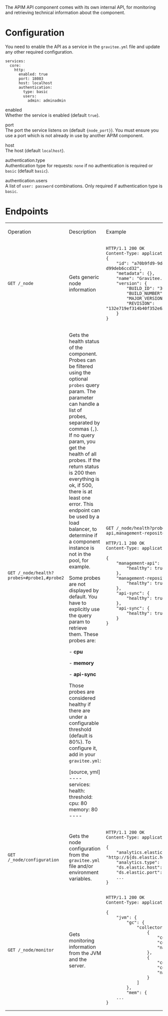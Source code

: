 The APIM API component comes with its own internal API, for monitoring
and retrieving technical information about the component.

# Configuration

You need to enable the API as a service in the `gravitee.yml` file and
update any other required configuration.

    services:
      core:
        http:
          enabled: true
          port: 18083
          host: localhost
          authentication:
            type: basic
            users:
              admin: adminadmin

enabled  
Whether the service is enabled (default `true`).

port  
The port the service listens on (default `{node_port}`). You must ensure
you use a port which is not already in use by another APIM component.

host  
The host (default `localhost`).

authentication.type  
Authentication type for requests: `none` if no authentication is
required or `basic` (default `basic`).

authentication.users  
A list of `user: password` combinations. Only required if authentication
type is `basic`.

# Endpoints

<table>
<colgroup>
<col style="width: 33%" />
<col style="width: 33%" />
<col style="width: 33%" />
</colgroup>
<tbody>
<tr class="odd">
<td style="text-align: left;"><p>Operation</p></td>
<td style="text-align: left;"><p>Description</p></td>
<td style="text-align: left;"><p>Example</p></td>
</tr>
<tr class="even">
<td style="text-align: left;"><p><code>GET /_node</code></p></td>
<td style="text-align: left;"><p>Gets generic node information</p></td>
<td style="text-align: left;"><div class="sourceCode" id="cb1"><pre
class="sourceCode json"><code class="sourceCode json"><span id="cb1-1"><a href="#cb1-1" aria-hidden="true" tabindex="-1"></a><span class="er">HTTP/1.1</span> <span class="er">200</span> <span class="er">OK</span></span>
<span id="cb1-2"><a href="#cb1-2" aria-hidden="true" tabindex="-1"></a><span class="er">Content-Type:</span> <span class="er">application/json</span></span>
<span id="cb1-3"><a href="#cb1-3" aria-hidden="true" tabindex="-1"></a><span class="fu">{</span></span>
<span id="cb1-4"><a href="#cb1-4" aria-hidden="true" tabindex="-1"></a>    <span class="dt">&quot;id&quot;</span><span class="fu">:</span> <span class="st">&quot;a70b9fd9-9deb-4ccd-8b9f-d99deb6ccd32&quot;</span><span class="fu">,</span></span>
<span id="cb1-5"><a href="#cb1-5" aria-hidden="true" tabindex="-1"></a>    <span class="dt">&quot;metadata&quot;</span><span class="fu">:</span> <span class="fu">{},</span></span>
<span id="cb1-6"><a href="#cb1-6" aria-hidden="true" tabindex="-1"></a>    <span class="dt">&quot;name&quot;</span><span class="fu">:</span> <span class="st">&quot;Gravitee.io - Management API&quot;</span><span class="fu">,</span></span>
<span id="cb1-7"><a href="#cb1-7" aria-hidden="true" tabindex="-1"></a>    <span class="dt">&quot;version&quot;</span><span class="fu">:</span> <span class="fu">{</span></span>
<span id="cb1-8"><a href="#cb1-8" aria-hidden="true" tabindex="-1"></a>        <span class="dt">&quot;BUILD_ID&quot;</span><span class="fu">:</span> <span class="st">&quot;309&quot;</span><span class="fu">,</span></span>
<span id="cb1-9"><a href="#cb1-9" aria-hidden="true" tabindex="-1"></a>        <span class="dt">&quot;BUILD_NUMBER&quot;</span><span class="fu">:</span> <span class="st">&quot;309&quot;</span><span class="fu">,</span></span>
<span id="cb1-10"><a href="#cb1-10" aria-hidden="true" tabindex="-1"></a>        <span class="dt">&quot;MAJOR_VERSION&quot;</span><span class="fu">:</span> <span class="st">&quot;1.20.14&quot;</span><span class="fu">,</span></span>
<span id="cb1-11"><a href="#cb1-11" aria-hidden="true" tabindex="-1"></a>        <span class="dt">&quot;REVISION&quot;</span><span class="fu">:</span> <span class="st">&quot;132e719ef314b40f352e6399034d68a9a95e95ef&quot;</span></span>
<span id="cb1-12"><a href="#cb1-12" aria-hidden="true" tabindex="-1"></a>    <span class="fu">}</span></span>
<span id="cb1-13"><a href="#cb1-13" aria-hidden="true" tabindex="-1"></a><span class="fu">}</span></span></code></pre></div></td>
</tr>
<tr class="odd">
<td
style="text-align: left;"><p><code>GET /_node/health?probes=#probe1,#probe2</code></p></td>
<td style="text-align: left;"><p>Gets the health status of the
component. Probes can be filtered using the optional <code>probes</code>
query param. The parameter can handle a list of probes, separated by
commas (<code>,</code>). If no query param, you get the health of all
probes. If the return status is 200 then everything is ok, if 500, there
is at least one error. This endpoint can be used by a load balancer, to
determine if a component instance is not in the pool, for example.</p>
<p>Some probes are not displayed by default. You have to explicitly use
the query param to retrieve them. These probes are:</p>
<p>- <strong>cpu</strong></p>
<p>- <strong>memory</strong></p>
<p>- <strong>api-sync</strong></p>
<p>Those probes are considered healthy if there are under a configurable
threshold (default is 80%). To configure it, add in your
<code>gravitee.yml</code>:</p>
<p>[source, yml] ---- services: health: threshold: cpu: 80 memory: 80
----</p></td>
<td
style="text-align: left;"><p><code>GET /_node/health?probes=management-api,management-repository</code></p>
<div class="sourceCode" id="cb2"><pre
class="sourceCode json"><code class="sourceCode json"><span id="cb2-1"><a href="#cb2-1" aria-hidden="true" tabindex="-1"></a><span class="er">HTTP/1.1</span> <span class="er">200</span> <span class="er">OK</span></span>
<span id="cb2-2"><a href="#cb2-2" aria-hidden="true" tabindex="-1"></a><span class="er">Content-Type:</span> <span class="er">application/json</span></span>
<span id="cb2-3"><a href="#cb2-3" aria-hidden="true" tabindex="-1"></a></span>
<span id="cb2-4"><a href="#cb2-4" aria-hidden="true" tabindex="-1"></a><span class="fu">{</span></span>
<span id="cb2-5"><a href="#cb2-5" aria-hidden="true" tabindex="-1"></a>    <span class="dt">&quot;management-api&quot;</span><span class="fu">:</span> <span class="fu">{</span></span>
<span id="cb2-6"><a href="#cb2-6" aria-hidden="true" tabindex="-1"></a>        <span class="dt">&quot;healthy&quot;</span><span class="fu">:</span> <span class="kw">true</span></span>
<span id="cb2-7"><a href="#cb2-7" aria-hidden="true" tabindex="-1"></a>    <span class="fu">},</span></span>
<span id="cb2-8"><a href="#cb2-8" aria-hidden="true" tabindex="-1"></a>    <span class="dt">&quot;management-repository&quot;</span><span class="fu">:</span> <span class="fu">{</span></span>
<span id="cb2-9"><a href="#cb2-9" aria-hidden="true" tabindex="-1"></a>        <span class="dt">&quot;healthy&quot;</span><span class="fu">:</span> <span class="kw">true</span></span>
<span id="cb2-10"><a href="#cb2-10" aria-hidden="true" tabindex="-1"></a>    <span class="fu">},</span></span>
<span id="cb2-11"><a href="#cb2-11" aria-hidden="true" tabindex="-1"></a>    <span class="dt">&quot;api-sync&quot;</span><span class="fu">:</span> <span class="fu">{</span></span>
<span id="cb2-12"><a href="#cb2-12" aria-hidden="true" tabindex="-1"></a>        <span class="dt">&quot;healthy&quot;</span><span class="fu">:</span> <span class="kw">true</span></span>
<span id="cb2-13"><a href="#cb2-13" aria-hidden="true" tabindex="-1"></a>    <span class="fu">},</span></span>
<span id="cb2-14"><a href="#cb2-14" aria-hidden="true" tabindex="-1"></a>    <span class="dt">&quot;api-sync&quot;</span><span class="fu">:</span> <span class="fu">{</span></span>
<span id="cb2-15"><a href="#cb2-15" aria-hidden="true" tabindex="-1"></a>        <span class="dt">&quot;healthy&quot;</span><span class="fu">:</span> <span class="kw">true</span></span>
<span id="cb2-16"><a href="#cb2-16" aria-hidden="true" tabindex="-1"></a>    <span class="fu">}</span></span>
<span id="cb2-17"><a href="#cb2-17" aria-hidden="true" tabindex="-1"></a><span class="fu">}</span></span></code></pre></div></td>
</tr>
<tr class="even">
<td
style="text-align: left;"><p><code>GET /_node/configuration</code></p></td>
<td style="text-align: left;"><p>Gets the node configuration from the
<code>gravitee.yml</code> file and/or environment variables.</p></td>
<td style="text-align: left;"><div class="sourceCode" id="cb3"><pre
class="sourceCode json"><code class="sourceCode json"><span id="cb3-1"><a href="#cb3-1" aria-hidden="true" tabindex="-1"></a><span class="er">HTTP/1.1</span> <span class="er">200</span> <span class="er">OK</span></span>
<span id="cb3-2"><a href="#cb3-2" aria-hidden="true" tabindex="-1"></a><span class="er">Content-Type:</span> <span class="er">application/json</span></span>
<span id="cb3-3"><a href="#cb3-3" aria-hidden="true" tabindex="-1"></a></span>
<span id="cb3-4"><a href="#cb3-4" aria-hidden="true" tabindex="-1"></a><span class="fu">{</span></span>
<span id="cb3-5"><a href="#cb3-5" aria-hidden="true" tabindex="-1"></a>    <span class="dt">&quot;analytics.elasticsearch.endpoints[0]&quot;</span><span class="fu">:</span> <span class="st">&quot;http://${ds.elastic.host}:${ds.elastic.port}&quot;</span><span class="fu">,</span></span>
<span id="cb3-6"><a href="#cb3-6" aria-hidden="true" tabindex="-1"></a>    <span class="dt">&quot;analytics.type&quot;</span><span class="fu">:</span> <span class="st">&quot;elasticsearch&quot;</span><span class="fu">,</span></span>
<span id="cb3-7"><a href="#cb3-7" aria-hidden="true" tabindex="-1"></a>    <span class="dt">&quot;ds.elastic.host&quot;</span><span class="fu">:</span> <span class="st">&quot;localhost&quot;</span><span class="fu">,</span></span>
<span id="cb3-8"><a href="#cb3-8" aria-hidden="true" tabindex="-1"></a>    <span class="dt">&quot;ds.elastic.port&quot;</span><span class="fu">:</span> <span class="dv">9200</span><span class="fu">,</span></span>
<span id="cb3-9"><a href="#cb3-9" aria-hidden="true" tabindex="-1"></a>    <span class="er">...</span></span>
<span id="cb3-10"><a href="#cb3-10" aria-hidden="true" tabindex="-1"></a><span class="fu">}</span></span></code></pre></div></td>
</tr>
<tr class="odd">
<td
style="text-align: left;"><p><code>GET /_node/monitor</code></p></td>
<td style="text-align: left;"><p>Gets monitoring information from the
JVM and the server.</p></td>
<td style="text-align: left;"><div class="sourceCode" id="cb4"><pre
class="sourceCode json"><code class="sourceCode json"><span id="cb4-1"><a href="#cb4-1" aria-hidden="true" tabindex="-1"></a><span class="er">HTTP/1.1</span> <span class="er">200</span> <span class="er">OK</span></span>
<span id="cb4-2"><a href="#cb4-2" aria-hidden="true" tabindex="-1"></a><span class="er">Content-Type:</span> <span class="er">application/json</span></span>
<span id="cb4-3"><a href="#cb4-3" aria-hidden="true" tabindex="-1"></a></span>
<span id="cb4-4"><a href="#cb4-4" aria-hidden="true" tabindex="-1"></a><span class="fu">{</span></span>
<span id="cb4-5"><a href="#cb4-5" aria-hidden="true" tabindex="-1"></a>    <span class="dt">&quot;jvm&quot;</span><span class="fu">:</span> <span class="fu">{</span></span>
<span id="cb4-6"><a href="#cb4-6" aria-hidden="true" tabindex="-1"></a>        <span class="dt">&quot;gc&quot;</span><span class="fu">:</span> <span class="fu">{</span></span>
<span id="cb4-7"><a href="#cb4-7" aria-hidden="true" tabindex="-1"></a>            <span class="dt">&quot;collectors&quot;</span><span class="fu">:</span> <span class="ot">[</span></span>
<span id="cb4-8"><a href="#cb4-8" aria-hidden="true" tabindex="-1"></a>                <span class="fu">{</span></span>
<span id="cb4-9"><a href="#cb4-9" aria-hidden="true" tabindex="-1"></a>                    <span class="dt">&quot;collectionCount&quot;</span><span class="fu">:</span> <span class="dv">7</span><span class="fu">,</span></span>
<span id="cb4-10"><a href="#cb4-10" aria-hidden="true" tabindex="-1"></a>                    <span class="dt">&quot;collectionTime&quot;</span><span class="fu">:</span> <span class="dv">98</span><span class="fu">,</span></span>
<span id="cb4-11"><a href="#cb4-11" aria-hidden="true" tabindex="-1"></a>                    <span class="dt">&quot;name&quot;</span><span class="fu">:</span> <span class="st">&quot;young&quot;</span></span>
<span id="cb4-12"><a href="#cb4-12" aria-hidden="true" tabindex="-1"></a>                <span class="fu">}</span><span class="ot">,</span></span>
<span id="cb4-13"><a href="#cb4-13" aria-hidden="true" tabindex="-1"></a>                <span class="fu">{</span></span>
<span id="cb4-14"><a href="#cb4-14" aria-hidden="true" tabindex="-1"></a>                    <span class="dt">&quot;collectionCount&quot;</span><span class="fu">:</span> <span class="dv">3</span><span class="fu">,</span></span>
<span id="cb4-15"><a href="#cb4-15" aria-hidden="true" tabindex="-1"></a>                    <span class="dt">&quot;collectionTime&quot;</span><span class="fu">:</span> <span class="dv">189</span><span class="fu">,</span></span>
<span id="cb4-16"><a href="#cb4-16" aria-hidden="true" tabindex="-1"></a>                    <span class="dt">&quot;name&quot;</span><span class="fu">:</span> <span class="st">&quot;old&quot;</span></span>
<span id="cb4-17"><a href="#cb4-17" aria-hidden="true" tabindex="-1"></a>                <span class="fu">}</span></span>
<span id="cb4-18"><a href="#cb4-18" aria-hidden="true" tabindex="-1"></a>            <span class="ot">]</span></span>
<span id="cb4-19"><a href="#cb4-19" aria-hidden="true" tabindex="-1"></a>        <span class="fu">},</span></span>
<span id="cb4-20"><a href="#cb4-20" aria-hidden="true" tabindex="-1"></a>        <span class="dt">&quot;mem&quot;</span><span class="fu">:</span> <span class="fu">{</span></span>
<span id="cb4-21"><a href="#cb4-21" aria-hidden="true" tabindex="-1"></a>    <span class="er">...</span></span>
<span id="cb4-22"><a href="#cb4-22" aria-hidden="true" tabindex="-1"></a><span class="fu">}</span></span></code></pre></div></td>
</tr>
</tbody>
</table>
